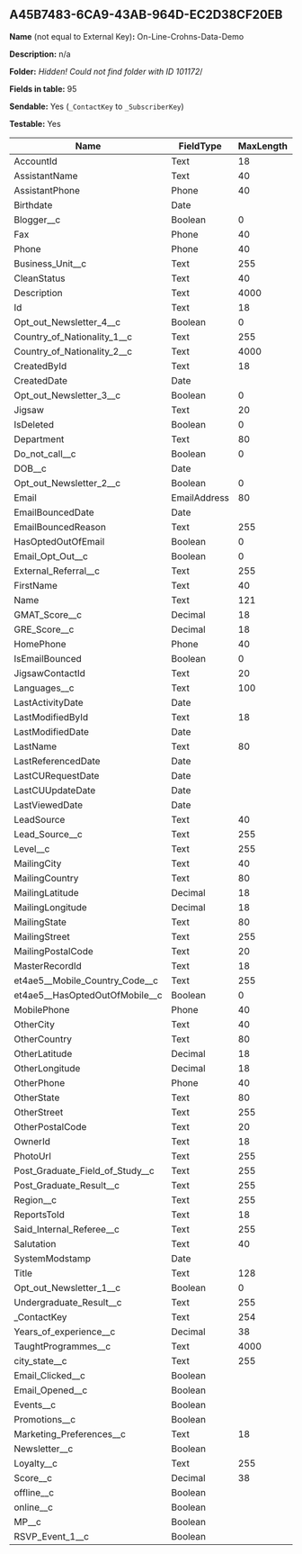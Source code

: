 ## A45B7483-6CA9-43AB-964D-EC2D38CF20EB

**Name** (not equal to External Key)**:** On-Line-Crohns-Data-Demo

**Description:** n/a

**Folder:** _Hidden! Could not find folder with ID 101172_/

**Fields in table:** 95

**Sendable:** Yes (`_ContactKey` to `_SubscriberKey`)

**Testable:** Yes

| Name | FieldType | MaxLength | IsPrimaryKey | IsNullable | DefaultValue |
| --- | --- | --- | --- | --- | --- |
| AccountId | Text | 18 | - | + |  |
| AssistantName | Text | 40 | - | + |  |
| AssistantPhone | Phone | 40 | - | + |  |
| Birthdate | Date |  | - | + |  |
| Blogger__c | Boolean | 0 | - | + |  |
| Fax | Phone | 40 | - | + |  |
| Phone | Phone | 40 | - | + |  |
| Business_Unit__c | Text | 255 | - | + |  |
| CleanStatus | Text | 40 | - | + |  |
| Description | Text | 4000 | - | + |  |
| Id | Text | 18 | + | - |  |
| Opt_out_Newsletter_4__c | Boolean | 0 | - | + |  |
| Country_of_Nationality_1__c | Text | 255 | - | + |  |
| Country_of_Nationality_2__c | Text | 4000 | - | + |  |
| CreatedById | Text | 18 | - | + |  |
| CreatedDate | Date |  | - | + |  |
| Opt_out_Newsletter_3__c | Boolean | 0 | - | + |  |
| Jigsaw | Text | 20 | - | + |  |
| IsDeleted | Boolean | 0 | - | + |  |
| Department | Text | 80 | - | + |  |
| Do_not_call__c | Boolean | 0 | - | + |  |
| DOB__c | Date |  | - | + |  |
| Opt_out_Newsletter_2__c | Boolean | 0 | - | + |  |
| Email | EmailAddress | 80 | - | + |  |
| EmailBouncedDate | Date |  | - | + |  |
| EmailBouncedReason | Text | 255 | - | + |  |
| HasOptedOutOfEmail | Boolean | 0 | - | + |  |
| Email_Opt_Out__c | Boolean | 0 | - | + |  |
| External_Referral__c | Text | 255 | - | + |  |
| FirstName | Text | 40 | - | + |  |
| Name | Text | 121 | - | + |  |
| GMAT_Score__c | Decimal | 18 | - | + |  |
| GRE_Score__c | Decimal | 18 | - | + |  |
| HomePhone | Phone | 40 | - | + |  |
| IsEmailBounced | Boolean | 0 | - | + |  |
| JigsawContactId | Text | 20 | - | + |  |
| Languages__c | Text | 100 | - | + |  |
| LastActivityDate | Date |  | - | + |  |
| LastModifiedById | Text | 18 | - | + |  |
| LastModifiedDate | Date |  | - | + |  |
| LastName | Text | 80 | - | + |  |
| LastReferencedDate | Date |  | - | + |  |
| LastCURequestDate | Date |  | - | + |  |
| LastCUUpdateDate | Date |  | - | + |  |
| LastViewedDate | Date |  | - | + |  |
| LeadSource | Text | 40 | - | + |  |
| Lead_Source__c | Text | 255 | - | + |  |
| Level__c | Text | 255 | - | + |  |
| MailingCity | Text | 40 | - | + |  |
| MailingCountry | Text | 80 | - | + |  |
| MailingLatitude | Decimal | 18 | - | + |  |
| MailingLongitude | Decimal | 18 | - | + |  |
| MailingState | Text | 80 | - | + |  |
| MailingStreet | Text | 255 | - | + |  |
| MailingPostalCode | Text | 20 | - | + |  |
| MasterRecordId | Text | 18 | - | + |  |
| et4ae5__Mobile_Country_Code__c | Text | 255 | - | + |  |
| et4ae5__HasOptedOutOfMobile__c | Boolean | 0 | - | + |  |
| MobilePhone | Phone | 40 | - | + |  |
| OtherCity | Text | 40 | - | + |  |
| OtherCountry | Text | 80 | - | + |  |
| OtherLatitude | Decimal | 18 | - | + |  |
| OtherLongitude | Decimal | 18 | - | + |  |
| OtherPhone | Phone | 40 | - | + |  |
| OtherState | Text | 80 | - | + |  |
| OtherStreet | Text | 255 | - | + |  |
| OtherPostalCode | Text | 20 | - | + |  |
| OwnerId | Text | 18 | - | + |  |
| PhotoUrl | Text | 255 | - | + |  |
| Post_Graduate_Field_of_Study__c | Text | 255 | - | + |  |
| Post_Graduate_Result__c | Text | 255 | - | + |  |
| Region__c | Text | 255 | - | + |  |
| ReportsToId | Text | 18 | - | + |  |
| Said_Internal_Referee__c | Text | 255 | - | + |  |
| Salutation | Text | 40 | - | + |  |
| SystemModstamp | Date |  | - | + |  |
| Title | Text | 128 | - | + |  |
| Opt_out_Newsletter_1__c | Boolean | 0 | - | + |  |
| Undergraduate_Result__c | Text | 255 | - | + |  |
| _ContactKey | Text | 254 | - | - |  |
| Years_of_experience__c | Decimal | 38 | - | + |  |
| TaughtProgrammes__c | Text | 4000 | - | + |  |
| city_state__c | Text | 255 | - | + |  |
| Email_Clicked__c | Boolean |  | - | + |  |
| Email_Opened__c | Boolean |  | - | + |  |
| Events__c | Boolean |  | - | + |  |
| Promotions__c | Boolean |  | - | + |  |
| Marketing_Preferences__c | Text | 18 | - | + |  |
| Newsletter__c | Boolean |  | - | + |  |
| Loyalty__c | Text | 255 | - | + |  |
| Score__c | Decimal | 38 | - | + |  |
| offline__c | Boolean |  | - | + |  |
| online__c | Boolean |  | - | + |  |
| MP__c | Boolean |  | - | + |  |
| RSVP_Event_1__c | Boolean |  | - | + |  |
